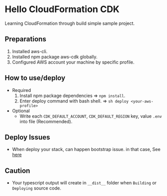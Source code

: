 # Hello CloudFormation CDK

Learning CloudFormation through build simple sample project.

## Preparations

1. Installed aws-cli.
2. Installed npm package aws-cdk globally.
3. Configured AWS account your machine by specific profile.

## How to use/deploy

- Required
  1. Install npm package dependencies => `npm install`.
  2. Enter deploy command with bash shell. => `sh deploy <your-aws-profile>`
- Optional
  - Write each `CDK_DEFAULT_ACCOUNT`, `CDK_DEFAULT_REGION` key, value `.env` into file (Recommended).

## Deploy Issues

- When deploy your stack, can happen bootstrap issue. in that case, See [here](https://docs.aws.amazon.com/ko_kr/cdk/v2/guide/bootstrapping.html)

## Caution

- Your typescript output will create in `__dist__` folder when `Building` or `Deploying` source code.

